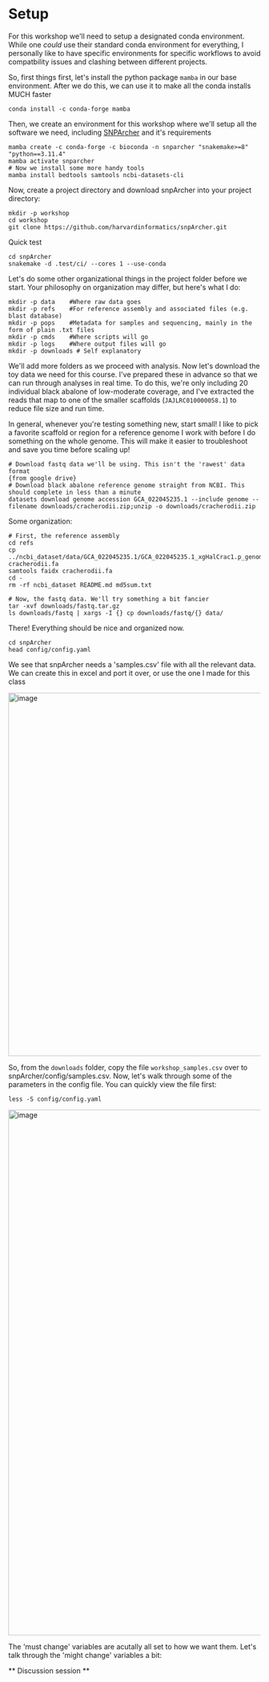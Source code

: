 # Setup

For this workshop we'll need to setup a designated conda environment. While one *could* use their standard conda environment for everything, I personally like to have specific environments for specific workflows to avoid compatbility issues and clashing between different projects.

So, first things first, let's install the python package `mamba` in our base environment. After we do this, we can use it to make all the conda installs MUCH faster

```
conda install -c conda-forge mamba
```

Then, we create an environment for this workshop where we'll setup all the software we need, including [SNPArcher](https://snparcher.readthedocs.io/en/latest/) and it's requirements
```
mamba create -c conda-forge -c bioconda -n snparcher "snakemake>=8" "python==3.11.4"
mamba activate snparcher
# Now we install some more handy tools
mamba install bedtools samtools ncbi-datasets-cli
```

Now, create a project directory and download snpArcher into your project directory:
```
mkdir -p workshop
cd workshop
git clone https://github.com/harvardinformatics/snpArcher.git
```

Quick test
```
cd snpArcher
snakemake -d .test/ci/ --cores 1 --use-conda
```


Let's do some other organizational things in the project folder before we start. Your philosophy on organization may differ, but here's what I do:
```
mkdir -p data    #Where raw data goes
mkdir -p refs    #For reference assembly and associated files (e.g. blast database)
mkdir -p pops    #Metadata for samples and sequencing, mainly in the form of plain .txt files
mkdir -p cmds    #Where scripts will go
mkdir -p logs    #Where output files will go
mkdir -p downloads # Self explanatory
```
We'll add more folders as we proceed with analysis. Now let's download the toy data we need for this course. I've prepared these in advance so that we can run through analyses in real time. To do this, we're only including 20 individual black abalone of low-moderate coverage, and I've extracted the reads that map to one of the smaller scaffolds (`JAJLRC010000058.1`) to reduce file size and run time. 

In general, whenever you're testing something new, start small! I like to pick a favorite scaffold or region for a reference genome I work with before I do something on the whole genome. This will make it easier to troubleshoot and save you time before scaling up!

```
# Download fastq data we'll be using. This isn't the 'rawest' data format
{from google drive}
# Download black abalone reference genome straight from NCBI. This should complete in less than a minute
datasets download genome accession GCA_022045235.1 --include genome --filename downloads/cracherodii.zip;unzip -o downloads/cracherodii.zip
```

Some organization:

```
# First, the reference assembly
cd refs
cp ../ncbi_dataset/data/GCA_022045235.1/GCA_022045235.1_xgHalCrac1.p_genomic.fna cracherodii.fa
samtools faidx cracherodii.fa
cd -
rm -rf ncbi_dataset README.md md5sum.txt

# Now, the fastq data. We'll try something a bit fancier
tar -xvf downloads/fastq.tar.gz
ls downloads/fastq | xargs -I {} cp downloads/fastq/{} data/ 
```

There! Everything should be nice and organized now.

```
cd snpArcher
head config/config.yaml
```

We see that snpArcher needs a 'samples.csv' file with all the relevant data. We can create this in excel and port it over, or use the one I made for this class

<img width="725" alt="image" src="https://github.com/user-attachments/assets/4f8faecb-269b-451f-91ca-498764683849">

So, from the `downloads` folder, copy the file `workshop_samples.csv` over to snpArcher/config/samples.csv.
Now, let's walk through some of the parameters in the config file. You can quickly view the file first:
```
less -S config/config.yaml
```

<img width="1049" alt="image" src="https://github.com/user-attachments/assets/6b58680a-652b-48a6-9389-732f27ab46f2">

The 'must change' variables are acutally all set to how we want them. Let's talk through the 'might change' variables a bit:

** Discussion session **








